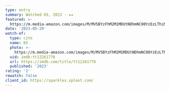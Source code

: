 ```yaml
---
type: entry
summary: Watched 65, 2023 - ★★
featured: >-
  https://m.media-amazon.com/images/M/MV5BYzFhM2M1MDUtNDhmNC00YzEzLThiMzctYWYxZTc0MGJhNWYyXkEyXkFqcGdeQXVyMTUzMTg2ODkz._V1_SX300.jpg
date: '2023-05-29'
watch-of:
  type: cite
  name: 65
  photo: >-
    https://m.media-amazon.com/images/M/MV5BYzFhM2M1MDUtNDhmNC00YzEzLThiMzctYWYxZTc0MGJhNWYyXkEyXkFqcGdeQXVyMTUzMTg2ODkz._V1_SX300.jpg
  uid: imdb:tt12261776
  url: https://imdb.com/title/tt12261776
  published: '2023'
rating: '2'
rewatch: false
client_id: https://sparkles.sploot.com/
---
```

